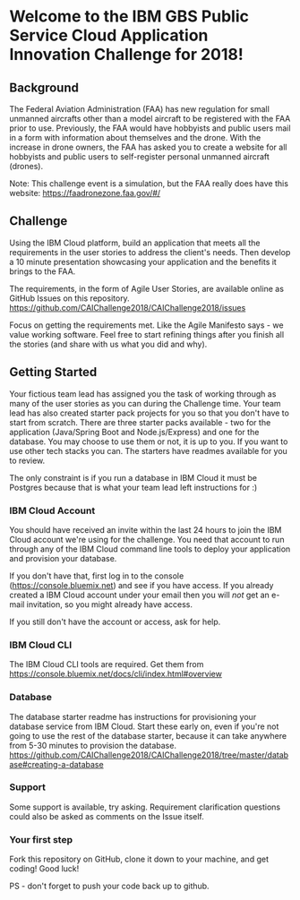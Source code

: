 # Welcome to the IBM GBS Public Service Cloud Application Innovation Challenge for 2018!

## Background

The Federal Aviation Administration (FAA) has new regulation for small unmanned aircrafts other than a model aircraft to be registered with the FAA prior to use. Previously, the FAA would have hobbyists and public users mail in a form with information about themselves and the drone. With the increase in drone owners, the FAA has asked you to create a website for all hobbyists and public users to self-register personal unmanned aircraft (drones).

Note: This challenge event is a simulation, but the FAA really does have this website: https://faadronezone.faa.gov/#/

## Challenge
Using the IBM Cloud platform, build an application that meets all the requirements in the user stories to address the client's needs. Then develop a 10 minute presentation showcasing your application and the benefits it brings to the FAA.  

The requirements, in the form of Agile User Stories, are available online as GitHub Issues on this repository. https://github.com/CAIChallenge2018/CAIChallenge2018/issues

Focus on getting the requirements met. Like the Agile Manifesto says - we value working software. Feel free to start refining things after you finish all the stories (and share with us what you did and why). 

## Getting Started

Your fictious team lead has assigned you the task of working through as many of the user stories as you can during the Challenge time. Your team lead has also created starter pack projects for you so that you don't have to start from scratch. There are three starter packs available - two for the application (Java/Spring Boot and Node.js/Express) and one for the database. You may choose to use them or not, it is up to you. If you want to use other tech stacks you can. The starters have readmes available for you to review.

The only constraint is if you run a database in IBM Cloud it must be Postgres because that is what your team lead left instructions for :)

### IBM Cloud Account
You should have received an invite within the last 24 hours to join the IBM Cloud account we're using for the challenge. You need that account to run through any of the IBM Cloud command line tools to deploy your application and provision your database. 

If you don't have that, first log in to the console (https://console.bluemix.net) and see if you have access. If you already created a IBM Cloud account under your email then you will *not* get an e-mail invitation, so you might already have access. 

If you still don't have the account or access, ask for help. 

### IBM Cloud CLI
The IBM Cloud CLI tools are required. Get them from https://console.bluemix.net/docs/cli/index.html#overview

### Database
The database starter readme has instructions for provisioning your database service from IBM Cloud. Start these early on, even if you're not going to use the rest of the database starter, because it can take anywhere from 5-30 minutes to provision the database. https://github.com/CAIChallenge2018/CAIChallenge2018/tree/master/database#creating-a-database

### Support
Some support is available, try asking. Requirement clarification questions could also be asked as comments on the Issue itself. 

### Your first step

Fork this repository on GitHub, clone it down to your machine, and get coding! Good luck!

PS - don't forget to push your code back up to github. 



